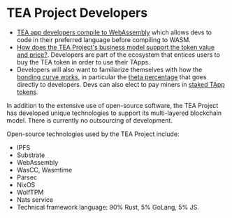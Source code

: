 # TEA Project Developers

* [TEA app developers compile to WebAssembly](https://medium.com/@teaproject/tea-and-webassembly-89991a83bbd1) which allows devs to code in their preferred language before compiling to WASM.
* [How does the TEA Project's business model support the token value and price?](https://medium.com/@teaproject/the-tea-token-model-how-does-the-business-support-value-price-ff5f8278e4fc). Developers are part of the ecosystem that entices users to buy the TEA token in order to use their TApps.
* Developers will also want to familiarize themselves with how the [bonding curve works](https://github.com/tearust/teaproject/wiki/TApp-Token-Supply-and-Demand), in particular the [theta percentage](https://github.com/tearust/teaproject/wiki/Bonding-Curve-Theta) that goes directly to developers. Devs can also elect to pay miners in [staked TApp tokens](https://github.com/tearust/teaproject/wiki/Mining:-Staked-TApp-Tokens).

In addition to the extensive use of open-source software, the TEA Project has developed unique technologies to support its multi-layered blockchain model. There is currently no outsourcing of development.

Open-source technologies used by the TEA Project include:

* IPFS
* Substrate
* WebAssembly
* WasCC, Wasmtime
* Parsec
* NixOS
* WolfTPM
* Nats service
* Technical framework language: 90% Rust, 5% GoLang, 5% JS.
